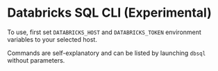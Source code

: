 # Databricks SQL CLI (Experimental)

To use, first set `DATABRICKS_HOST` and `DATABRICKS_TOKEN` environment variables to your selected host.

Commands are self-explanatory and can be listed by launching `dbsql` without parameters.